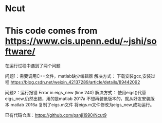 # Ncut
# This code comes from https://www.cis.upenn.edu/~jshi/software/
在运行过程中遇到了两个问题

问题1：需要调用C++文件，matlab缺少编辑器
解决方式：
下载安装gcc,安装过程 https://blog.csdn.net/weixin_42137289/article/details/89442092

问题2：运行报错 Error in eigs_new (line 240)
解决方式：
使用eigs()代替eigs_new,仍然出错，用的是matlab 2017a
不想再装低版本的，就从好友安装版本 matlab 2016a 复制了eigs.m文件
将eigs.m文件修改为eigs_new,成功运行。

已有代码仓库：https://github.com/panji1990/Ncut9



